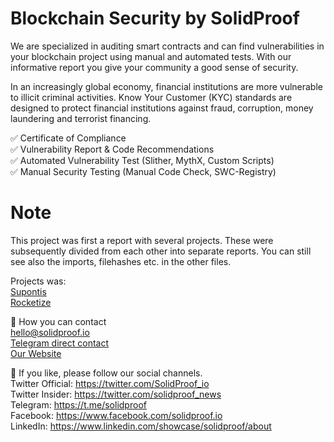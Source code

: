 # Blockchain Security by SolidProof

 We are specialized in auditing smart contracts and can find vulnerabilities in your blockchain project using manual and automated tests. With our informative report you give your community a good sense of security.

In an increasingly global economy, financial institutions are more vulnerable to illicit criminal activities. Know Your Customer (KYC) standards are designed to protect financial institutions against fraud, corruption, money laundering and terrorist financing.


✅  Certificate of Compliance<br/>
✅  Vulnerability Report & Code Recommendations<br/>
✅  Automated Vulnerability Test (Slither, MythX, Custom Scripts)<br/>
✅  Manual Security Testing (Manual Code Check, SWC-Registry)<br/>

# Note

This project was first a report with several projects. These were subsequently divided from each other into separate reports. You can still see also the imports, filehashes etc. in the other files.

Projects was:<br/>
[Supontis](https://github.com/solidproof/projects/tree/main/Supontis)<br/>
[Rocketize](https://github.com/solidproof/projects/tree/main/Rocketize)<br/>

📱 How you can contact<br/>
[hello@solidproof.io](mailto:hello@solidproof.io)<br/>
[Telegram direct contact](http://t.me/solidproof_io)<br/>
[Our Website](https://solidproof.io/)<br/>


🔔 If you like, please follow our social channels.<br/>
Twitter Official: https://twitter.com/SolidProof_io<br/>
Twitter Insider: https://twitter.com/solidproof_news<br/>
Telegram: https://t.me/solidproof<br/>
Facebook: https://www.facebook.com/solidproof.io<br/>
LinkedIn: https://www.linkedin.com/showcase/solidproof/about
